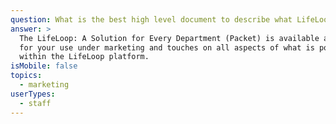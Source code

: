 ```yaml
---
question: What is the best high level document to describe what LifeLoop is?
answer: >
  The LifeLoop: A Solution for Every Department (Packet) is available as a PDF
  for your use under marketing and touches on all aspects of what is possible
  within the LifeLoop platform.
isMobile: false
topics:
  - marketing
userTypes:
  - staff
---
```

